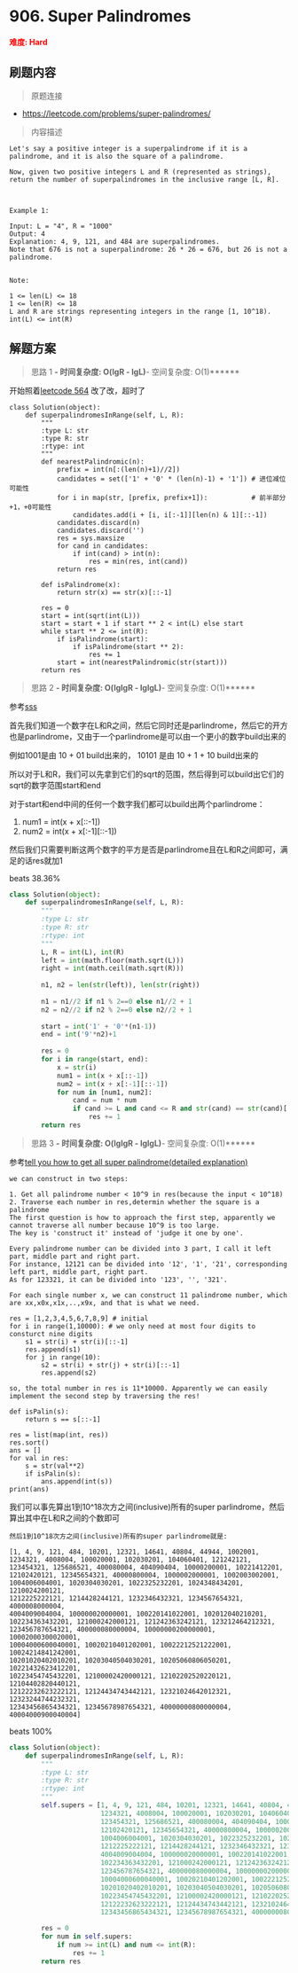 # 906. Super Palindromes

**<font color=red>难度: Hard</font>**

## 刷题内容

> 原题连接

* https://leetcode.com/problems/super-palindromes/

> 内容描述

```
Let's say a positive integer is a superpalindrome if it is a palindrome, and it is also the square of a palindrome.

Now, given two positive integers L and R (represented as strings), return the number of superpalindromes in the inclusive range [L, R].

 

Example 1:

Input: L = "4", R = "1000"
Output: 4
Explanation: 4, 9, 121, and 484 are superpalindromes.
Note that 676 is not a superpalindrome: 26 * 26 = 676, but 26 is not a palindrome.
 

Note:

1 <= len(L) <= 18
1 <= len(R) <= 18
L and R are strings representing integers in the range [1, 10^18).
int(L) <= int(R)
```

## 解题方案

> 思路 1
******- 时间复杂度: O(lgR - lgL)******- 空间复杂度: O(1)******



开始照着[leetcode 564](https://github.com/apachecn/awesome-algorithm/blob/master/docs/Leetcode_Solutions/Python/564._Find_the_Closest_Palindrome.md)
改了改，超时了

```
class Solution(object):
    def superpalindromesInRange(self, L, R):
        """
        :type L: str
        :type R: str
        :rtype: int
        """
        def nearestPalindromic(n):     
            prefix = int(n[:(len(n)+1)//2])
            candidates = set(['1' + '0' * (len(n)-1) + '1']) # 进位减位可能性
            for i in map(str, [prefix, prefix+1]):           # 前半部分+1，+0可能性
                candidates.add(i + [i, i[:-1]][len(n) & 1][::-1])
            candidates.discard(n)                                              
            candidates.discard('')                                             
            res = sys.maxsize
            for cand in candidates:
                if int(cand) > int(n):
                    res = min(res, int(cand))
            return res
        
        def isPalindrome(x):
            return str(x) == str(x)[::-1]
        
        res = 0
        start = int(sqrt(int(L)))
        start = start + 1 if start ** 2 < int(L) else start
        while start ** 2 <= int(R):
            if isPalindrome(start):
                if isPalindrome(start ** 2):
                    res += 1
            start = int(nearestPalindromic(str(start)))
        return res
```




> 思路 2
******- 时间复杂度: O(lglgR - lglgL)******- 空间复杂度: O(1)******

参考[sss](https://leetcode.com/problems/super-palindromes/discuss/170742/Python-super-easy-to-understand-105-complexity-no-cheating)

首先我们知道一个数字在L和R之间，然后它同时还是parlindrome，然后它的开方也是parlindrome，又由于一个parlindrome是可以由一个更小的数字build出来的

例如1001是由 10 + 01 build出来的， 10101 是由 10 + 1 + 10 build出来的

所以对于L和R，我们可以先拿到它们的sqrt的范围，然后得到可以build出它们的sqrt的数字范围start和end

对于start和end中间的任何一个数字我们都可以build出两个parlindrome：          
1. num1 = int(x + x[::-1])
2. num2 = int(x + x[:-1][::-1])

然后我们只需要判断这两个数字的平方是否是parlindrome且在L和R之间即可，满足的话res就加1

beats 38.36%

```python
class Solution(object):
    def superpalindromesInRange(self, L, R):
        """
        :type L: str
        :type R: str
        :rtype: int
        """
        L, R = int(L), int(R)
        left = int(math.floor(math.sqrt(L)))
        right = int(math.ceil(math.sqrt(R)))
        
        n1, n2 = len(str(left)), len(str(right))
        
        n1 = n1//2 if n1 % 2==0 else n1//2 + 1
        n2 = n2//2 if n2 % 2==0 else n2//2 + 1
        
        start = int('1' + '0'*(n1-1))
        end = int('9'*n2)+1
        
        res = 0
        for i in range(start, end):
            x = str(i)
            num1 = int(x + x[::-1])
            num2 = int(x + x[:-1][::-1])
            for num in [num1, num2]:
                cand = num * num
                if cand >= L and cand <= R and str(cand) == str(cand)[::-1]:
                    res += 1
        return res
```



> 思路 3
******- 时间复杂度: O(lglgR - lglgL)******- 空间复杂度: O(1)******


参考[tell you how to get all super palindrome(detailed explanation)
](https://leetcode.com/problems/super-palindromes/discuss/174835/tell-you-how-to-get-all-super-palindrome(detailed-explanation))

```
we can construct in two steps:

1. Get all palindrome number < 10^9 in res(because the input < 10^18)
2. Traverse each number in res,determin whether the square is a palindrome
The first question is how to approach the first step, apparently we cannot traverse all number because 10^9 is too large. 
The key is 'construct it' instead of 'judge it one by one'.

Every palindrome number can be divided into 3 part, I call it left part, middle part and right part. 
For instance, 12121 can be divided into '12', '1', '21', corresponding left part, middle part, right part. 
As for 123321, it can be divided into '123', '', '321'.

For each single number x, we can construct 11 palindrome number, which are xx,x0x,x1x,..,x9x, and that is what we need.

res = [1,2,3,4,5,6,7,8,9] # initial
for i in range(1,10000): # we only need at most four digits to consturct nine digits
    s1 = str(i) + str(i)[::-1]
    res.append(s1)
    for j in range(10):
        s2 = str(i) + str(j) + str(i)[::-1]
        res.append(s2)
        
so, the total number in res is 11*10000. Apparently we can easily implement the second step by traversing the res!

def isPalin(s):
    return s == s[::-1]

res = list(map(int, res))
res.sort()
ans = []
for val in res:
    s = str(val**2)
    if isPalin(s):
        ans.append(int(s))
print(ans)
```

我们可以事先算出1到10^18次方之间(inclusive)所有的super parlindrome，然后算出其中在L和R之间的个数即可

```
然后1到10^18次方之间(inclusive)所有的super parlindrome就是:

[1, 4, 9, 121, 484, 10201, 12321, 14641, 40804, 44944, 1002001, 
1234321, 4008004, 100020001, 102030201, 104060401, 121242121, 
123454321, 125686521, 400080004, 404090404, 10000200001, 10221412201, 
12102420121, 12345654321, 40000800004, 1000002000001, 1002003002001,
1004006004001, 1020304030201, 1022325232201, 1024348434201, 1210024200121,
1212225222121, 1214428244121, 1232346432321, 1234567654321, 4000008000004,
4004009004004, 100000020000001, 100220141022001, 102012040210201, 
102234363432201, 121000242000121, 121242363242121, 123212464212321, 
123456787654321, 400000080000004, 10000000200000001, 10002000300020001, 
10004000600040001, 10020210401202001, 10022212521222001, 10024214841242001,
10201020402010201, 10203040504030201, 10205060806050201, 10221432623412201,
10223454745432201, 12100002420000121, 12102202520220121, 12104402820440121, 
12122232623222121, 12124434743442121, 12321024642012321, 12323244744232321, 
12343456865434321, 12345678987654321, 40000000800000004, 40004000900040004]
```


beats 100%

```python
class Solution(object):
    def superpalindromesInRange(self, L, R):
        """
        :type L: str
        :type R: str
        :rtype: int
        """
        self.supers = [1, 4, 9, 121, 484, 10201, 12321, 14641, 40804, 44944, 1002001,
                       1234321, 4008004, 100020001, 102030201, 104060401, 121242121,
                       123454321, 125686521, 400080004, 404090404, 10000200001, 10221412201,
                       12102420121, 12345654321, 40000800004, 1000002000001, 1002003002001,
                       1004006004001, 1020304030201, 1022325232201, 1024348434201, 1210024200121,
                       1212225222121, 1214428244121, 1232346432321, 1234567654321, 4000008000004,
                       4004009004004, 100000020000001, 100220141022001, 102012040210201,
                       102234363432201, 121000242000121, 121242363242121, 123212464212321,
                       123456787654321, 400000080000004, 10000000200000001, 10002000300020001,
                       10004000600040001, 10020210401202001, 10022212521222001, 10024214841242001,
                       10201020402010201, 10203040504030201, 10205060806050201, 10221432623412201,
                       10223454745432201, 12100002420000121, 12102202520220121, 12104402820440121,
                       12122232623222121, 12124434743442121, 12321024642012321, 12323244744232321,
                       12343456865434321, 12345678987654321, 40000000800000004, 40004000900040004]

        res = 0
        for num in self.supers:
            if num >= int(L) and num <= int(R):
                res += 1
        return res
```





















